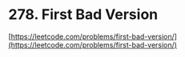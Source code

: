 # 278. First Bad Version

[https://leetcode.com/problems/first-bad-version/](https://leetcode.com/problems/first-bad-version/)
